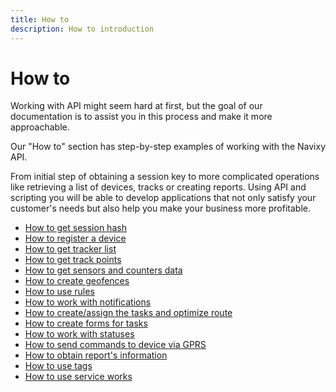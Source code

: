 ```yaml
---
title: How to
description: How to introduction
---
```


# How to

Working with API might seem hard at first, but the goal of our documentation is to assist you in this process and make
it more approachable.

Our "How to" section has step-by-step examples of working with the Navixy API.

From initial step of obtaining a session key to more complicated operations like retrieving a list of devices, tracks or
creating reports. Using API and scripting you will be able to develop applications that not only satisfy your customer's
needs but also help you make your business more profitable.

* [How to get session hash](./get-session-hash.md)
* [How to register a device](./how-to-register-a-device.md)  
* [How to get tracker list](./get-tracker-list.md)
* [How to get track points](./get-track-points.md)
* [How to get sensors and counters data](./getting-measurements-and-counters-from-devices.md)
* [How to create geofences](./how-to-create-geofences.md)
* [How to use rules](./use-rules.md)
* [How to work with notifications](./how-to-work-with-notifications.md)
* [How to create/assign the tasks and optimize route](./how-to-work-with-tasks.md)
* [How to create forms for tasks](forms-creation.md)
* [How to work with statuses](./how-to-work-with-statuses.md)
* [How to send commands to device via GPRS](./how-to-send-commands-to-device.md)
* [How to obtain report's information](./how-to-obtain-information-from-report.md)
* [How to use tags](./tags-usage.md)
* [How to use service works](./service-works-exploitation.md)

